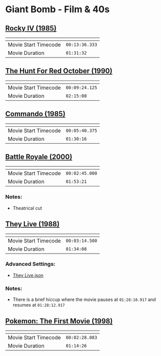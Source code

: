 Giant Bomb - Film & 40s
===============

[Rocky IV (1985)](https://www.giantbomb.com/shows/film-40s-rocky-iv/2970-16636)
---------------
| <!-- -->             | <!-- -->       |
|----------------------|----------------|
| Movie Start Timecode | `00:13:36.333` |
| Movie Duration       | `01:31:32`     |

[The Hunt For Red October (1990)](https://www.giantbomb.com/shows/film-and-40s-the-hunt-for-red-october/2970-16522/premium-podcast)
---------------
| <!-- -->             | <!-- -->       |
|----------------------|----------------|
| Movie Start Timecode | `00:09:24.125` |
| Movie Duration       | `02:15:08`     |

[Commando (1985)](https://www.giantbomb.com/shows/film-and-40s-commando/2970-16319)
---------------
| <!-- -->             | <!-- -->       |
|----------------------|----------------|
| Movie Start Timecode | `00:05:40.375` |
| Movie Duration       | `01:30:16`     |

[Battle Royale (2000)](https://www.giantbomb.com/shows/film-and-40s-battle-royale/2970-16061)
---------------
| <!-- -->             | <!-- -->       |
|----------------------|----------------|
| Movie Start Timecode | `00:02:45.000` |
| Movie Duration       | `01:53:21`     |

### Notes:
- Theatrical cut

[They Live (1988)](https://www.giantbomb.com/shows/film-and-40s-they-live/2970-16051)
---------------
| <!-- -->             | <!-- -->       |
|----------------------|----------------|
| Movie Start Timecode | `00:03:14.500` |
| Movie Duration       | `01:34:08`     |

### Advanced Settings:
  - [They Live.json](Settings/They%20Live.json?raw=1)
### Notes:
- There is a brief hiccup where the movie pauses at `01:28:10.917` and resumes at `01:28:12.917`

[Pokemon: The First Movie (1998)](https://www.giantbomb.com/shows/pokemon-the-first-movie/2970-19775)
---------------
| <!-- -->             | <!-- -->       |
|----------------------|----------------|
| Movie Start Timecode | `00:02:28.083` |
| Movie Duration       | `01:14:26`     |